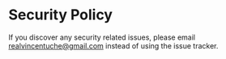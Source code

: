 # Security Policy

If you discover any security related issues, please email realvincentuche@gmail.com instead of using the issue tracker.
